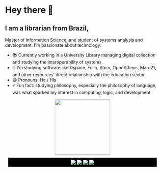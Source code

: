 # Hey there 👋
## I am a librarian from Brazil, 

Master of Information Science, and student of systems analysis and development. I'm passionate about technology.

<div id=text>
<ul>
  <li> 📚 Currently working in a University Library managing digital collection and studying the interoperability of systems.<br>
  <li> 🖱️ I'm studying software like Dspace, Folio, Atom, OpenAthens, Marc21, and other resources' direct relationship with the education sector.<br>
  <li> 😄 Pronouns: He / His<br>
  <li> ⚡ Fun fact: studying philosophy, especially the philosophy of language, was what sparked my interest in computing, logic, and development. <br>
<ul>
</div>

<div id=container align=center>
  <img height=180px src="https://github-readme-stats.vercel.app/api?username=Escowolf&show_icons=true&theme=dark">
<div>

<div id=languages style="list-style-type:none; display:flex; justify-content:center; padding:5px; margin:10px 10px 10px 10px; background-color:black">
<img style="padding:2px;" src=https://img.shields.io/badge/HTML5-E34F26?style=for-the-badge&logo=html5&logoColor=white>
<img style="padding:2px;" src=https://img.shields.io/badge/CSS3-1572B6?style=for-the-badge&logo=css3&logoColor=white>
<img style="padding:2px;" src=https://img.shields.io/badge/JavaScript-F7DF1E?style=for-the-badge&logo=javascript&logoColor=black>
<img style="padding:2px;" src=https://img.shields.io/badge/Java-ED8B00?style=for-the-badge&logo=java&logoColor=white>
</div>




